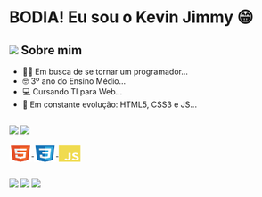 <h1> BODIA! Eu sou o Kevin Jimmy 😁 </h1>

<h2> <img src="https://emoji.gg/assets/emoji/7279-vibecat.gif" width="24"/> Sobre mim </h2>

- 👨‍💻 Em busca de se tornar um programador...
- 🤓 3º ano do Ensino Médio...
- 💻 Cursando TI para Web...
- 🧠 Em constante evolução: HTML5, CSS3 e JS...
##

<div>
  <a href="https://github.com/kevinjimmy-dev">
  <img height="160em" src="https://github-readme-stats.vercel.app/api?username=kevinjimmy-dev&show_icons=true&theme=dark&include_all_commits=true&count_private=true"/>
  <img height="160em" src="https://github-readme-stats.vercel.app/api/top-langs/?username=kevinjimmy-dev&layout=compact&langs_count=7&theme=dark"/>
</div>
  
<div style="display: inline_block"><br>
  <img align="center" alt="Kevin-HTML" height="30" width="40" src="https://raw.githubusercontent.com/devicons/devicon/master/icons/html5/html5-original.svg">
  <img align="center" alt="Kevin-CSS" height="30" width="40" src="https://raw.githubusercontent.com/devicons/devicon/master/icons/css3/css3-original.svg">
  <img align="center" alt="Kevin-Js" height="30" width="40" src="https://raw.githubusercontent.com/devicons/devicon/master/icons/javascript/javascript-plain.svg">
</div>

##
  
<div>
  <a href= "https://www.instagram.com/kevin_jim.my/" target="_blank"><img src="https://img.shields.io/badge/-Instagram-%23E4405F?style=for-the-badge&logo=instagram&logoColor=white" target="_blank"></a>
    <a href= "https://www.linkedin.com/in/kevin-jimmy-5b4247211/" target="_blank"><img src="https://img.shields.io/badge/-LinkedIn-%230077B5?style=for-the-badge&logo=linkedin&logoColor=white" target="_blank"></a>
  <a href = "mailto:kevinjimmy.profissional@hotmail.com"><img src="https://img.shields.io/badge/Microsoft_Outlook-0078D4?style=for-the-badge&logo=microsoft-outlook&logoColor=white" target="_blank"></a>
</div>

